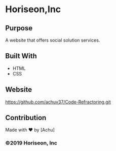 # Horiseon,Inc

## Purpose
A website that offers social solution services. 

## Built With
* HTML
* CSS

## Website
https://github.com/achuv37/Code-Refractoring.git


## Contribution
Made with ❤️ by [Achu]

### ©️2019 Horiseon, Inc 
